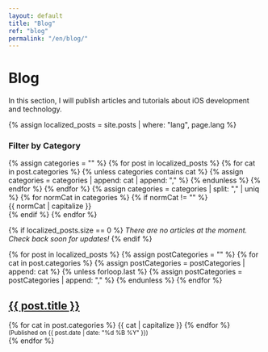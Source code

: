 ```yaml
---
layout: default
title: "Blog"
ref: "blog"
permalink: "/en/blog/"
---
```

# Blog  

In this section, I will publish articles and tutorials about iOS development and technology.

{% assign localized_posts = site.posts | where: "lang", page.lang %}

<div id="category-filters">
  <h3>Filter by Category</h3>
  <div class="tiles-container">
    {% assign categories = "" %}
    {% for post in localized_posts %}
      {% for cat in post.categories %}
        {% unless categories contains cat %}
          {% assign categories = categories | append: cat | append: "," %}
        {% endunless %}
      {% endfor %}
    {% endfor %}
    {% assign categories = categories | split: "," | uniq %}
    {% for normCat in categories %}
      {% if normCat != "" %}
        <div class="filter-tile" data-value="{{ normCat }}">
          {{ normCat | capitalize }}
        </div>
      {% endif %}
    {% endfor %}
  </div>
</div>

{% if localized_posts.size == 0 %}
_There are no articles at the moment. Check back soon for updates!_
{% endif %}

<div id="posts-list">
  {% for post in localized_posts %}
    {% assign postCategories = "" %}
    {% for cat in post.categories %}
      {% assign postCategories = postCategories | append: cat %}
      {% unless forloop.last %}
        {% assign postCategories = postCategories | append: "," %}
      {% endunless %}
    {% endfor %}
    <div class="post-item" data-categories="{{ postCategories }}">
      <h2><a href="{{ post.url | relative_url }}">{{ post.title }}</a></h2>
      <div class="post-categories">
        {% for cat in post.categories %}
          <span class="category">{{ cat | capitalize }}</span>
        {% endfor %}
      </div>
      <small>(Published on {{ post.date | date: "%d %B %Y" }})</small>
    </div>
  {% endfor %}
</div>